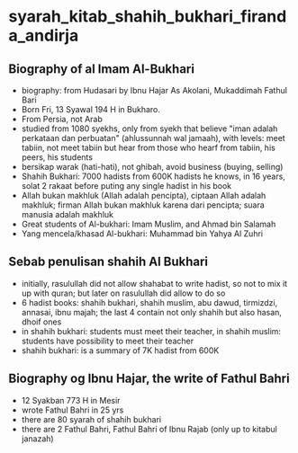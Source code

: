 # syarah_kitab_shahih_bukhari_firanda_andirja

## Biography of al Imam Al-Bukhari
* biography: from Hudasari by Ibnu Hajar As Akolani, Mukaddimah Fathul Bari
* Born Fri, 13 Syawal 194 H in Bukharo.
* From Persia, not Arab
* studied from 1080 syekhs,
  only from syekh that believe "iman adalah perkataan dan perbuatan" (ahlussunnah wal jamaah),
  with levels: meet tabiin, not meet tabiin but hear from those who hearf from tabiin,
  his peers, his students
* bersikap warak (hati-hati), not ghibah, avoid business (buying, selling)
* Shahih Bukhari: 7000 hadists from 600K hadists he knows, in 16 years,
  solat 2 rakaat before puting any single hadist in his book
* Allah bukan makhluk (Allah adalah pencipta), ciptaan Allah adalah makhluk;
  firman Allah bukan makhluk karena dari pencipta; suara manusia adalah makhluk
* Great students of Al-bukhari: Imam Muslim, and Ahmad bin Salamah
* Yang mencela/khasad Al-bukhari: Muhammad bin Yahya Al Zuhri

## Sebab penulisan shahih Al Bukhari
* initially, rasulullah did not allow shahabat to write hadist, so not to mix it up with quran;
  but later on rasulullah did allow to do so
* 6 hadist books: shahih bukhari, shahih muslim, abu dawud, tirmizdzi, annasai, ibnu majah;
the last 4 contain not only shahih but also hasan, dhoif ones
* in shahih bukhari: students must meet their teacher,
  in shahih muslim: students have possibility to meet their teacher
* shahih bukhari: is a summary of 7K hadist from 600K

## Biography og Ibnu Hajar, the write of Fathul Bahri
* 12 Syakban 773 H in Mesir
* wrote Fathul Bahri in 25 yrs
* there are 80 syarah of shahih bukhari
* there are 2 Fathul Bahri, Fathul Bahri of Ibnu Rajab (only up to kitabul janazah)
